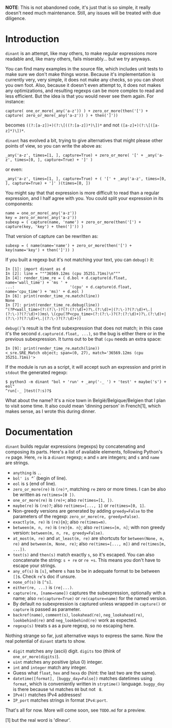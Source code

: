 **NOTE**: This is not abandoned code, it's just that is so simple, it really
doesn't need much maintenance. Still, any issues will be treated with due
diligence.

# Introduction

`dinant` is an attempt, like may others, to make regular expressions more
readable and, like many others, fails miserably... but we try anyways.

You can find many examples in the source file, which includes unit tests to make
sure we don't make things worse. Because it's implementation is currently very,
very simple, it does not make any checks, so you can shoot you own foot. Also,
because it doesn't even attempt to, it does not makes any optimizations, and
resulting regexps can be more complex to read and less efficient. But the idea
is that you would never see them again. For instance:

    capture( one_or_more(_any('a-z')) ) + zero_or_more(then('[') + capture( zero_or_more(_any('a-z')) ) + then(']'))

becomes `((?:[a-z])+)(?:\[((?:[a-z])*)\])*` and not `([a-z]+)(?:\[([a-z]*)\])*`.

`dinant` has evolved a bit, trying to give alternatives that might please other
points of view, so you can write the above as:

    _any('a-z', times=[1, ], capture=True) + zero_or_more( '[' + _any('a-z', times=[0, ], capture=True) + ']' )

or even:

    _any('a-z', times=[1, ], capture=True) + ( '[' + _any('a-z', times=[0, ], capture=True) + ']' )(times=[0, ])

You might say that that expression is more difficult to read than a regular
expression, and I half agree with you. You could split your expression in its
components:

    name = one_or_more(_any('a-z'))
    key = zero_or_more(_any('a-z'))
    subexp = ( capture(name, 'name') + zero_or_more(then('[') + capture(key, 'key') + then(']')) )

That version of capture can be rewritten as:

    subexp = ( name(name='name') + zero_or_more(then('[') + key(name='key') + then(']')) )

If you built a regexp but it's not matching your text, you can `debug()` it:

    In [1]: import dinant as d
    In [2]: line = """36569.12ms (cpu 35251.71ms)\n"""
    In [4]: render_time_re = ( d.bol + d.capture(d.float, name='wall_time') + 'ms ' +
    ...:                        '(cpu' + d.capture(d.float, name='cpu_time') + 'ms)' + d.eol )
    In [6]: print(render_time_re.match(line))
    None
    In [7]: print(render_time_re.debug(line))
    ^(?P<wall_time>(?:(?:\-)?(?:(?:\d)+)?\.(?:\d)+|(?:\-)?(?:\d)+\.|(?:\-)?(?:\d)+))ms\ \(cpu(?P<cpu_time>(?:(?:\-)?(?:(?:\d)+)?\.(?:\d)+|(?:\-)?(?:\d)+\.|(?:\-)?(?:\d)+))

`debug()`'s result is the first subexpression that does not match; in this case
it's the second `d.capture(d.float, ...)`, so the bug is either there or in the
previous subexpression. It turns out to be that `(cpu` needs an extra space:

    In [9]: print(render_time_re.match(line))
    <_sre.SRE_Match object; span=(0, 27), match='36569.12ms (cpu 35251.71ms)'>

If the module is run as a script, it will accept such an expression and print in
`stdout` the generated regexp:

    $ python3 -m dinant "bol + 'run' + _any('-_ ') + 'test' + maybe('s') + eol"
    ^run[-_ ]test(?:s)?$

What about the name? It's a nice town in België/Belgique/Belgien that I plan to
visit some time. It also could mean 'dinning person' in French[1], which makes
sense, as I wrote this during dinner.

# Documentation

`dinant` builds regular expressions (regexps) by concatenating and composing its
parts. Here's a list of available elements, following Python's `re` page. Here,
`re` is a `dinant` regexp; `m` and `n` are integers; and `s` and `name` are
strings.

* `anything` is `.`.
* `bol' is `^` (begin of line).
* `eol` is `$` (end of line).
* `zero_or_more(re)` is `(re)*`, matching `re` zero or more times. I can be also
  be written as `re(times=[0 ])`.
* `one_or_more(re)` is `(re)+`; also `re(times=[1, ])`.
* `maybe(re)` is `(re)?`; also `re(times=[..., 1]` or `re(times=[0, 1]`.
* Non-greedy versions are generated by adding `greedy=False` to the parameters
  of the regexp: `zero_or_more(re, greedy=False)`.
* `exactly(m, re)` is `(re){m}`; also `re(times=m)`.
* `between(m, n, re)` is `(re){m. n}`; also `re(times=[m, n]`; with non greedy
  version: `between(m, n, re, greedy=False)`.
* `at_most(m, re)` and `at_least(m, re)` are shortcuts for `between(None, m, re)`
  and `between(m, None, re)`; also `re(times=[..., m])` and `re(times[m, ...])`.
* `text(s)` and `then(s)` match exactly `s`, so it's escaped. You can also
  concatenate the string: `s + re` or `re +s`. This means you don't have to
  escape your strings.
* `any_of(s)` is `[s]`, where `s` has to be in adequate format to be between
  `[]`s. Check `re`'s doc if unsure.
* `none_of(s)` is `[^s]`.
* `either(re, ...)` is `(re|...)`.
* `capture(re, [name=name])` captures the subexpression, optionally with a name;
  also `re(capture=True)` or `re(capture=name)` for the named version.
* By default no subexpression is captured unless wrapped in `capture()` or
  `capture` is passed as parameter.
* `backref(name)`, `comment(s)`, `lookahead(re)`, `neg_lookahead(re)`,
  `lookbehind(re)` and `neg_lookbehind(re)` work as expected.
* `regexp(s)` treats s as a pure regexp, so no escaping here.

Nothing strange so far, just alternative ways to express the same. Now the real
potential of `dinant` starts to show.

* `digit` matches any (ascii) digit. `digits` too (think of `one_or_more(digits)`).
* `uint` matches any positive (plus 0) integer.
* `int` and `integer` match any integer.
* Guess what `float`, `hex` and `hexa` do (hint: the last two are the same).
* `datetime([format], [buggy_day=False])` matches datetimes using `format`,
  which is conveniently written in `strptime()` language. `buggy_day` is there
  because `%d` matches `08` but not ` 8`.
* `IPv4()` matches IPv4 addresses!
* `IP_port` matches strings in format `IPv4:port`.

That's all for now. More will come soon, see `TODO.md` for a preview.

[1] but the real word is 'dîneur'.
